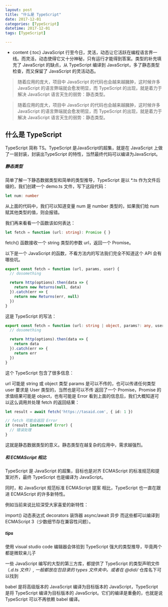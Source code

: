 ```yaml
---
layout: post
title: "什么是 TypeScript"
date: 2017-12-01
categories: [TypeScript]
datetime: 2017-12-01
tags: [TypeScript]

---
```


* content
{:toc}
JavaScript 行至今日，灵活，动态让它活跃在编程语言界一线。而灵活，动态使得它又十分神秘，只有运行才能得到答案。类型的补充填充了 JavaScript 的缺点，从 TypeScript 编译到 JavaScript，多了静态类型检查，而又保留了 JavaScript 的灵活动态。
<!-- more -->

>随着应用的庞大，项目中 JavaScript 的代码也会越来越臃肿，这时候许多 JavaScript 的语言弊端就会愈发明显，而 TypeScript 的出现，就是着力于解决 JavaScript 语言天生的弱势：静态类型。

>随着应用的庞大，项目中 JavaScript 的代码也会越来越臃肿，这时候许多 JavaScript 的语言弊端就会愈发明显，而 TypeScript 的出现，就是着力于解决 JavaScript 语言天生的弱势：静态类型。

什么是 TypeScript
---
  TypeScript 简称 TS。TypeScript 是JavaScript的超集，就是在 JavaScript 上做了一层封装，封装出TypeScript 的特性，当然最终代码可以编译为JavaScript。

##### 静态类型

简单了解一下静态数据类型和简单的类型推导，TypeScript 是以 *.ts 作为文件后缀的，我们创建一个 demo.ts 文件，写下这段代码：
```ts
let num: number
```
从上面的代码中，我们可以知道变量 num 是 number 类型的，如果我们给 num 赋其他类型的值，则会报错。

我们再来看看一个函数该如何表达：
```ts
let fetch = function (url: string): Promise { }
```
fetch() 函数接收一个 string 类型的参数 url，返回一个 Promise。

以下是一个 JavaScript 的函数，不看方法内的写法我们完全不知道这个 API 会有哪些坑。

```js
export const fetch = function (url, params, user) {
  // dosomething

  return http(options).then(data => {
    return new Returns(null, data)
  }).catch(err => {
    return new Returns(err, null)
  })
}
```
这是 TypeScript 的写法：

```ts
export const fetch = function (url: string | object, params?: any, user?: User): Promise<object | Error> {
  // dosomething

  return http(options).then(data => {
    return data
  }).catch(err => {
    return err
  })
}
```
这个 TypeScript 包含了很多信息：

url 可能是 string 或 object 类型
params 是可以不传的，也可以传递任何类型
user 要求是 User 类型的，当然也是可以不传
返回了一个 Promise，Promise 的求值结果可能是 object，也有可能是 Error
看到上面的信息后，我们大概知道可以这么调用并处理 fetch 的返回结果：
```ts
let result = await fetch('https://tasaid.com', { id: 1 })

// fetch 可能会返回 Error
if (result instanceof Error) {
  // 错误处理
}
```
这就是静态数据类型的意义。静态类型在越复杂的应用中，需求越强烈。

##### 和 ECMAScript 相比
TypeScript 是 JavaScript 的超集，目标也是对齐 ECMAScript 的标准规范和提案对齐，最终 TypeScript 也是编译为 JavaScript。

同时，和 JavaScript 规范标准 ECMAScript 提案 相比，TypeScript 也一直在跟进 ECMAScript 的许多新特性。

例如当前来说比较深受大家喜爱的新特性：

import() 动态表达式
decorators 装饰器
async/await 异步
而这些都可以编译到 ECMAScript 3（少数细节存在兼容性问题）。

##### tips
使用 visual studio code 编辑器会体验到 TypeScript 强大的类型推导，毕竟两个都是微软亲儿子

一些 JavaScript 编写的大型的第三方库，都提供了 TypeScript 的类型声明文件（*.d.ts 文件）, 一般都放在包目录的 types 文件夹中。或者在 @didi/* 仓库名下可以找到

babel 是将高级版本的 JavaScript 编译为目标版本的 JavaScript，TypeScript 是将 TypeScript 编译为目标版本的 JavaScript。它们的编译是重叠的，也就是说 TypeScript 可以不再依赖 babel 编译。
